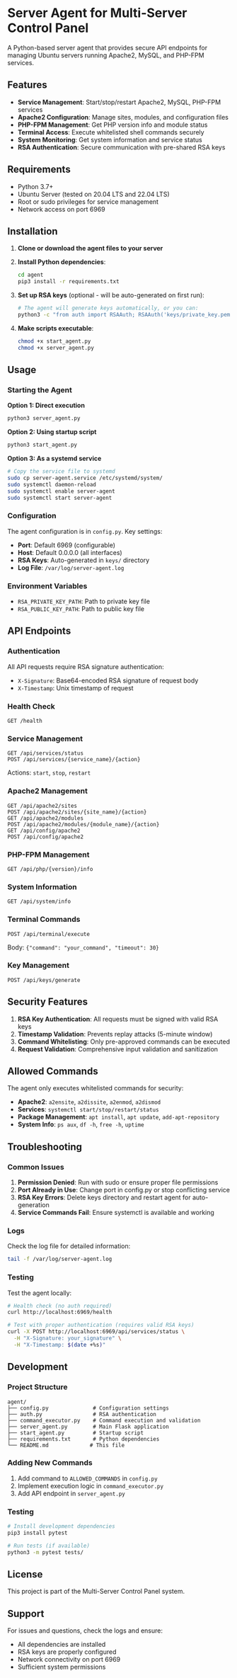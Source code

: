 # Server Agent for Multi-Server Control Panel

A Python-based server agent that provides secure API endpoints for managing Ubuntu servers running Apache2, MySQL, and PHP-FPM services.

## Features

- **Service Management**: Start/stop/restart Apache2, MySQL, PHP-FPM services
- **Apache2 Configuration**: Manage sites, modules, and configuration files
- **PHP-FPM Management**: Get PHP version info and module status
- **Terminal Access**: Execute whitelisted shell commands securely
- **System Monitoring**: Get system information and service status
- **RSA Authentication**: Secure communication with pre-shared RSA keys

## Requirements

- Python 3.7+
- Ubuntu Server (tested on 20.04 LTS and 22.04 LTS)
- Root or sudo privileges for service management
- Network access on port 6969

## Installation

1. **Clone or download the agent files to your server**

2. **Install Python dependencies**:
   ```bash
   cd agent
   pip3 install -r requirements.txt
   ```

3. **Set up RSA keys** (optional - will be auto-generated on first run):
   ```bash
   # The agent will generate keys automatically, or you can:
   python3 -c "from auth import RSAAuth; RSAAuth('keys/private_key.pem', 'keys/public_key.pem').generate_key_pair()"
   ```

4. **Make scripts executable**:
   ```bash
   chmod +x start_agent.py
   chmod +x server_agent.py
   ```

## Usage

### Starting the Agent

**Option 1: Direct execution**
```bash
python3 server_agent.py
```

**Option 2: Using startup script**
```bash
python3 start_agent.py
```

**Option 3: As a systemd service**
```bash
# Copy the service file to systemd
sudo cp server-agent.service /etc/systemd/system/
sudo systemctl daemon-reload
sudo systemctl enable server-agent
sudo systemctl start server-agent
```

### Configuration

The agent configuration is in `config.py`. Key settings:

- **Port**: Default 6969 (configurable)
- **Host**: Default 0.0.0.0 (all interfaces)
- **RSA Keys**: Auto-generated in `keys/` directory
- **Log File**: `/var/log/server-agent.log`

### Environment Variables

- `RSA_PRIVATE_KEY_PATH`: Path to private key file
- `RSA_PUBLIC_KEY_PATH`: Path to public key file

## API Endpoints

### Authentication

All API requests require RSA signature authentication:
- `X-Signature`: Base64-encoded RSA signature of request body
- `X-Timestamp`: Unix timestamp of request

### Health Check

```
GET /health
```

### Service Management

```
GET /api/services/status
POST /api/services/{service_name}/{action}
```

Actions: `start`, `stop`, `restart`

### Apache2 Management

```
GET /api/apache2/sites
POST /api/apache2/sites/{site_name}/{action}
GET /api/apache2/modules
POST /api/apache2/modules/{module_name}/{action}
GET /api/config/apache2
POST /api/config/apache2
```

### PHP-FPM Management

```
GET /api/php/{version}/info
```

### System Information

```
GET /api/system/info
```

### Terminal Commands

```
POST /api/terminal/execute
```

Body: `{"command": "your_command", "timeout": 30}`

### Key Management

```
POST /api/keys/generate
```

## Security Features

1. **RSA Key Authentication**: All requests must be signed with valid RSA keys
2. **Timestamp Validation**: Prevents replay attacks (5-minute window)
3. **Command Whitelisting**: Only pre-approved commands can be executed
4. **Request Validation**: Comprehensive input validation and sanitization

## Allowed Commands

The agent only executes whitelisted commands for security:

- **Apache2**: `a2ensite`, `a2dissite`, `a2enmod`, `a2dismod`
- **Services**: `systemctl start/stop/restart/status`
- **Package Management**: `apt install`, `apt update`, `add-apt-repository`
- **System Info**: `ps aux`, `df -h`, `free -h`, `uptime`

## Troubleshooting

### Common Issues

1. **Permission Denied**: Run with sudo or ensure proper file permissions
2. **Port Already in Use**: Change port in config.py or stop conflicting service
3. **RSA Key Errors**: Delete keys directory and restart agent for auto-generation
4. **Service Commands Fail**: Ensure systemctl is available and working

### Logs

Check the log file for detailed information:
```bash
tail -f /var/log/server-agent.log
```

### Testing

Test the agent locally:
```bash
# Health check (no auth required)
curl http://localhost:6969/health

# Test with proper authentication (requires valid RSA keys)
curl -X POST http://localhost:6969/api/services/status \
  -H "X-Signature: your_signature" \
  -H "X-Timestamp: $(date +%s)"
```

## Development

### Project Structure

```
agent/
├── config.py              # Configuration settings
├── auth.py                # RSA authentication
├── command_executor.py    # Command execution and validation
├── server_agent.py        # Main Flask application
├── start_agent.py         # Startup script
├── requirements.txt       # Python dependencies
└── README.md             # This file
```

### Adding New Commands

1. Add command to `ALLOWED_COMMANDS` in `config.py`
2. Implement execution logic in `command_executor.py`
3. Add API endpoint in `server_agent.py`

### Testing

```bash
# Install development dependencies
pip3 install pytest

# Run tests (if available)
python3 -m pytest tests/
```

## License

This project is part of the Multi-Server Control Panel system.

## Support

For issues and questions, check the logs and ensure:
- All dependencies are installed
- RSA keys are properly configured
- Network connectivity on port 6969
- Sufficient system permissions 